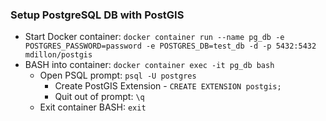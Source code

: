 ### Setup PostgreSQL DB with PostGIS
- Start Docker container: `docker container run --name pg_db -e POSTGRES_PASSWORD=password -e POSTGRES_DB=test_db -d -p 5432:5432 mdillon/postgis`
- BASH into container: `docker container exec -it pg_db bash`
  - Open PSQL prompt: `psql -U postgres`
    - Create PostGIS Extension - `CREATE EXTENSION postgis;`
    - Quit out of prompt: `\q`
  - Exit container BASH: `exit`